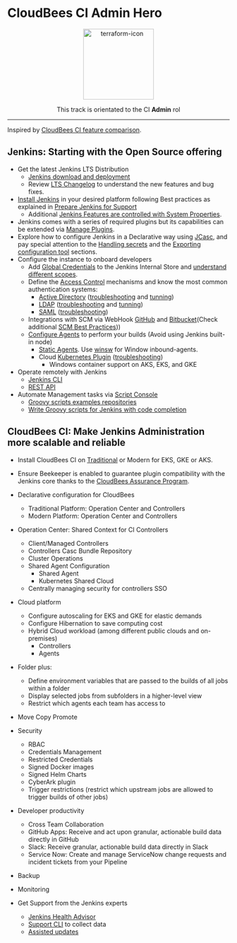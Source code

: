 # CloudBees CI Admin Hero

<p align="center">
  <img alt="terraform-icon" src="https://www.jenkins.io/images/logos/jenkins-is-the-way/jenkins-is-the-way.png" height="160" />
  <p align="center">This track is orientated to the CI <strong>Admin</strong> rol</p>
</p>

---

Inspired by [CloudBees CI feature comparison](https://docs.cloudbees.com/docs/cloudbees-ci/latest/feature-definition).

## Jenkins: Starting with the Open Source offering

* Get the latest Jenkins LTS Distribution
  * [Jenkins download and deployment](https://www.jenkins.io/download/)
  * Review [LTS Changelog](https://www.jenkins.io/changelog-stable/) to understand the new features and bug fixes.
* [Install Jenkins](https://www.jenkins.io/doc/book/installing/) in your desired platform following Best practices as explained in [Prepare Jenkins for Support](https://docs.cloudbees.com/docs/cloudbees-ci-kb/latest/best-practices/prepare-jenkins-for-support)
  * Additional [Jenkins Features are controlled with System Properties](https://www.jenkins.io/doc/book/managing/system-properties/).
* Jenkins comes with a series of required plugins but its capabilities can be extended via [Manage Plugins](https://www.jenkins.io/doc/book/managing/plugins/).
* Explore how to configure Jenkins in a Declarative way using [JCasc](https://github.com/jenkinsci/configuration-as-code-plugin), and pay special attention to the [Handling secrets](https://github.com/jenkinsci/configuration-as-code-plugin/blob/master/docs/features/secrets.adoc) and the [Exporting configuration tool](https://github.com/jenkinsci/configuration-as-code-plugin/blob/master/docs/features/configExport.md) sections.
* Configure the instance to onboard developers
  * Add [Global Credentials](https://www.jenkins.io/doc/book/using/using-credentials/#adding-new-global-credentials) to the Jenkins Internal Store and [understand different scopes](https://github.com/jenkinsci/credentials-plugin/blob/master/docs/user.adoc#credentials-scopes).
  * Define the [Access Control](https://www.jenkins.io/doc/book/security/managing-security/#access-control) mechanisms and know the most common authentication systems:
    * [Active Directory](https://plugins.jenkins.io/active-directory/) ([troubleshooting](https://docs.cloudbees.com/docs/cloudbees-ci-kb/latest/troubleshooting-guides/cannot-make-my-ad-configuration-to-work) and [tunning](https://docs.cloudbees.com/docs/cloudbees-ci-kb/latest/troubleshooting-guides/the-log-in-with-ad-plugin-is-very-slow))
    * [LDAP](https://plugins.jenkins.io/ldap/) ([troubleshooting](https://docs.cloudbees.com/docs/cloudbees-ci-kb/latest/troubleshooting-guides/cannot-make-my-ldap-configuration-to-work) and [tunning](https://docs.cloudbees.com/docs/cloudbees-ci-kb/latest/troubleshooting-guides/the-log-in-with-ldap-plugin-is-very-slow))
    * [SAML](https://plugins.jenkins.io/saml/) ([troubleshooting](https://github.com/jenkinsci/saml-plugin/blob/main/doc/TROUBLESHOOTING.md))
  * Integrations with SCM via WebHook [GitHub](https://docs.cloudbees.com/docs/cloudbees-ci-kb/latest/client-and-managed-masters/github-webhook-configuration) and [Bitbucket](https://docs.cloudbees.com/docs/cloudbees-ci-kb/latest/client-and-managed-masters/bitbucket-integration)(Check additional [SCM Best Practices](https://docs.cloudbees.com/docs/cloudbees-ci-kb/latest/best-practices/scm-best-practices)))
  * [Configure Agents](https://www.jenkins.io/doc/book/managing/nodes/#managing-nodes) to perform your builds (Avoid using Jenkins built-in node)
    * [Static Agents](https://docs.cloudbees.com/docs/cloudbees-ci/latest/cloud-admin-guide/agents#static-agents). Use [winsw](https://github.com/winsw/winsw) for Window inbound-agents.
    * Cloud [Kubernetes Plugin](https://plugins.jenkins.io/kubernetes/) ([troubleshooting](https://docs.cloudbees.com/docs/cloudbees-ci-kb/latest/required-data/required-data-kubernetes-cloud))
      * Windows container support on AKS, EKS, and GKE
* Operate remotely with Jenkins
  * [Jenkins CLI](https://www.jenkins.io/doc/book/managing/cli/)
  * [REST API](https://www.jenkins.io/doc/book/using/remote-access-api/)
* Automate Management tasks via [Script Console](https://www.jenkins.io/doc/book/managing/script-console/)
  * [Groovy scripts examples repositories](https://github.com/stars/carlosrodlop/lists/jenkins-groovy-scripts)
  * [Write Groovy scripts for Jenkins with code completion](https://www.mdoninger.de/2011/11/07/write-groovy-scripts-for-jenkins-with-code-completion.html)

## CloudBees CI: Make Jenkins Administration more scalable and reliable

* Install CloudBees CI on [Traditional](https://docs.cloudbees.com/docs/cloudbees-ci/latest/traditional-install-guide/) or Modern for EKS, GKE or AKS.

* Ensure Beekeeper is enabled to guarantee plugin compatibility with the Jenkins core thanks to the [CloudBees Assurance Program](https://docs.cloudbees.com/docs/admin-resources/latest/assurance-program/).

* Declarative configuration for CloudBees
  * Traditional Platform: Operation Center and Controllers
  * Modern Platform: Operation Center and Controllers

* Operation Center: Shared Context for CI Controllers
  * Client/Managed Controllers
  * Controllers Casc Bundle Repository
  * Cluster Operations
  * Shared Agent Configuration
    * Shared Agent
    * Kubernetes Shared Cloud
  * Centrally managing security for controllers SSO

* Cloud platform
  * Configure autoscaling for EKS and GKE for elastic demands
  * Configure Hibernation to save computing cost
  * Hybrid Cloud workload (among different public clouds and on-premises)
    * Controllers
    * Agents

* Folder plus:
  * Define environment variables that are passed to the builds of all jobs within a folder
  * Display selected jobs from subfolders in a higher-level view
  * Restrict which agents each team has access to

* Move Copy Promote

* Security
  * RBAC
  * Credentials Management
  * Restricted Credentials
  * Signed Docker images
  * Signed Helm Charts
  * CyberArk plugin
  * Trigger restrictions (restrict which upstream jobs are allowed to trigger builds of other jobs)

* Developer productivity
  * Cross Team Collaboration
  * GitHub Apps: Receive and act upon granular, actionable build data directly in GitHub
  * Slack: Receive granular, actionable build data directly in Slack
  * Service Now: Create and manage ServiceNow change requests and incident tickets from your Pipeline

* Backup
* Monitoring

* Get Support from the Jenkins experts
  * [Jenkins Health Advisor](https://plugins.jenkins.io/cloudbees-jenkins-advisor/)
  * [Support CLI](https://docs.cloudbees.com/docs/cbsupport/latest/) to collect data
  * [Assisted updates](https://docs.cloudbees.com/docs/cloudbees-ci-kb/latest/required-data/required-data-upgrade-a-jenkins-instance)